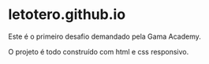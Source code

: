 # letotero.github.io
Este é o primeiro desafio demandado pela Gama Academy.

O projeto é todo construído com html e css responsivo.
